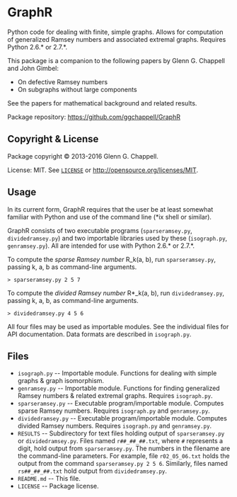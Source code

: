 GraphR
======

Python code for dealing with finite, simple graphs. Allows for
computation of generalized Ramsey numbers and associated extremal
graphs. Requires Python 2.6.* or 2.7.*.

This package is a companion to the following papers by Glenn G. Chappell
and John Gimbel:
* On defective Ramsey numbers
* On subgraphs without large components

See the papers for mathematical background and related results.

Package repository: <https://github.com/ggchappell/GraphR>

Copyright & License
-------------------

Package copyright &copy; 2013-2016 Glenn G. Chappell.

License: MIT. See [`LICENSE`](LICENSE) or
<http://opensource.org/licenses/MIT>.

Usage
-----

In its current form, GraphR requires that the user be at least somewhat
familiar with Python and use of the command line (*ix shell or similar).

GraphR consists of two executable programs (`sparseramsey.py`,
`dividedramsey.py`) and two importable libraries used by these
(`isograph.py`, `genramsey.py`). All are intended for use with Python
2.6.* or 2.7.*.

To compute the _sparse Ramsey number_ R_k(a, b), run `sparseramsey.py`,
passing k, a, b as command-line arguments.

    > sparseramsey.py 2 5 7

To compute the _divided Ramsey number_ R*_k(a, b), run
`dividedramsey.py`, passing k, a, b, as command-line arguments.

    > dividedramsey.py 4 5 6

All four files may be used as importable modules. See the individual
files for API documentation. Data formats are described in
`isograph.py`.

Files
-----

* `isograph.py` -- Importable module. Functions for dealing with simple
  graphs & graph isomorphism.
* `genramsey.py` -- Importable module. Functions for finding generalized
  Ramsey numbers & related extremal graphs. Requires `isograph.py`.
* `sparseramsey.py` -- Executable program/importable module. Computes
  sparse Ramsey numbers. Requires `isograph.py` and `genramsey.py`.
* `dividedramsey.py` -- Executable program/importable module. Computes
  divided Ramsey numbers. Requires `isograph.py` and `genramsey.py`.
* `RESULTS` -- Subdirectory for text files holding output of
  `sparseramsey.py` or `dividedramsey.py`. Files named `r##_##_##.txt`,
  where `#` represents a digit, hold output from `sparseramsey.py`. The
  numbers in the filename are the command-line parameters. For example,
  file `r02_05_06.txt` holds the output from the command
  `sparseramsey.py 2 5 6`. Similarly, files named `rs##_##_##.txt` hold
  output from `dividedramsey.py`.
* `README.md` -- This file.
* `LICENSE` -- Package license.

